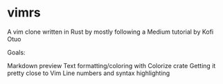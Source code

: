 # vimrs
A vim clone written in Rust by mostly following a Medium tutorial by Kofi Otuo


Goals:

Markdown preview
Text formatting/coloring with Colorize crate
Getting it pretty close to Vim
Line numbers and syntax highlighting
